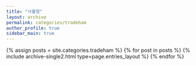 ```yaml
---
title: "사물함"
layout: archive
permalink: categories/tradeham
author_profile: true
sidebar_main: true
---
```



{% assign posts = site.categories.tradeham %}
{% for post in posts %} {% include archive-single2.html type=page.entries_layout %} {% endfor %}
